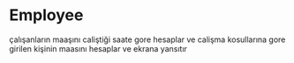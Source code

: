 # Employee

çalışanların maaşını caliştiği saate gore hesaplar ve calişma kosullarına gore girilen kişinin maasını hesaplar ve ekrana yansıtır 
